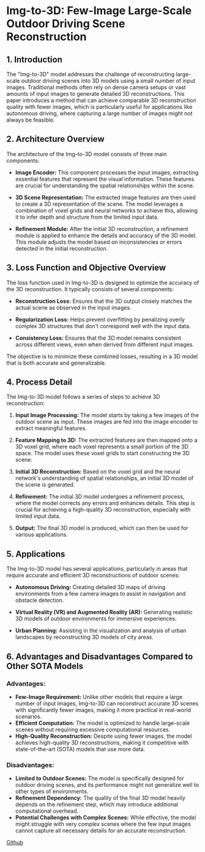 # Img-to-3D: Few-Image Large-Scale Outdoor Driving Scene Reconstruction

## 1. Introduction
The "Img-to-3D" model addresses the challenge of reconstructing large-scale outdoor driving scenes into 3D models using a small number of input images. Traditional methods often rely on dense camera setups or vast amounts of input images to generate detailed 3D reconstructions. This paper introduces a method that can achieve comparable 3D reconstruction quality with fewer images, which is particularly useful for applications like autonomous driving, where capturing a large number of images might not always be feasible.

## 2. Architecture Overview
The architecture of the Img-to-3D model consists of three main components:

- **Image Encoder:** This component processes the input images, extracting essential features that represent the visual information. These features are crucial for understanding the spatial relationships within the scene.
  
- **3D Scene Representation:** The extracted image features are then used to create a 3D representation of the scene. The model leverages a combination of voxel grids and neural networks to achieve this, allowing it to infer depth and structure from the limited input data.

- **Refinement Module:** After the initial 3D reconstruction, a refinement module is applied to enhance the details and accuracy of the 3D model. This module adjusts the model based on inconsistencies or errors detected in the initial reconstruction.

## 3. Loss Function and Objective Overview
The loss function used in Img-to-3D is designed to optimize the accuracy of the 3D reconstruction. It typically consists of several components:

- **Reconstruction Loss:** Ensures that the 3D output closely matches the actual scene as observed in the input images.
  
- **Regularization Loss:** Helps prevent overfitting by penalizing overly complex 3D structures that don't correspond well with the input data.
  
- **Consistency Loss:** Ensures that the 3D model remains consistent across different views, even when derived from different input images.

The objective is to minimize these combined losses, resulting in a 3D model that is both accurate and generalizable.

## 4. Process Detail
The Img-to-3D model follows a series of steps to achieve 3D reconstruction:

1. **Input Image Processing:** The model starts by taking a few images of the outdoor scene as input. These images are fed into the image encoder to extract meaningful features.

2. **Feature Mapping to 3D:** The extracted features are then mapped onto a 3D voxel grid, where each voxel represents a small portion of the 3D space. The model uses these voxel grids to start constructing the 3D scene.

3. **Initial 3D Reconstruction:** Based on the voxel grid and the neural network's understanding of spatial relationships, an initial 3D model of the scene is generated.

4. **Refinement:** The initial 3D model undergoes a refinement process, where the model corrects any errors and enhances details. This step is crucial for achieving a high-quality 3D reconstruction, especially with limited input data.

5. **Output:** The final 3D model is produced, which can then be used for various applications.

## 5. Applications
The Img-to-3D model has several applications, particularly in areas that require accurate and efficient 3D reconstructions of outdoor scenes:

- **Autonomous Driving:** Creating detailed 3D maps of driving environments from a few camera images to assist in navigation and obstacle detection.
  
- **Virtual Reality (VR) and Augmented Reality (AR):** Generating realistic 3D models of outdoor environments for immersive experiences.

- **Urban Planning:** Assisting in the visualization and analysis of urban landscapes by reconstructing 3D models of city areas.

## 6. Advantages and Disadvantages Compared to Other SOTA Models

### Advantages:
- **Few-Image Requirement:** Unlike other models that require a large number of input images, Img-to-3D can reconstruct accurate 3D scenes with significantly fewer images, making it more practical in real-world scenarios.
- **Efficient Computation:** The model is optimized to handle large-scale scenes without requiring excessive computational resources.
- **High-Quality Reconstruction:** Despite using fewer images, the model achieves high-quality 3D reconstructions, making it competitive with state-of-the-art (SOTA) models that use more data.

### Disadvantages:
- **Limited to Outdoor Scenes:** The model is specifically designed for outdoor driving scenes, and its performance might not generalize well to other types of environments.
- **Refinement Dependency:** The quality of the final 3D model heavily depends on the refinement step, which may introduce additional computational overhead.
- **Potential Challenges with Complex Scenes:** While effective, the model might struggle with very complex scenes where the few input images cannot capture all necessary details for an accurate reconstruction.

[Github](https://github.com/continental/6Img-to-3D)
